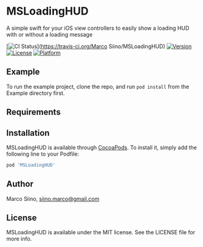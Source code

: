 # MSLoadingHUD

A simple swift for your iOS view controllers to easily show a loading HUD with or without a loading message

[![CI Status](https://img.shields.io/travis/marcosiino/MSLoadingHUD.svg?style=flat)](https://travis-ci.org/Marco Siino/MSLoadingHUD)
[![Version](https://img.shields.io/cocoapods/v/MSLoadingHUD.svg?style=flat)](https://cocoapods.org/pods/MSLoadingHUD)
[![License](https://img.shields.io/cocoapods/l/MSLoadingHUD.svg?style=flat)](https://cocoapods.org/pods/MSLoadingHUD)
[![Platform](https://img.shields.io/cocoapods/p/MSLoadingHUD.svg?style=flat)](https://cocoapods.org/pods/MSLoadingHUD)

## Example

To run the example project, clone the repo, and run `pod install` from the Example directory first.

## Requirements

## Installation

MSLoadingHUD is available through [CocoaPods](https://cocoapods.org). To install
it, simply add the following line to your Podfile:

```ruby
pod 'MSLoadingHUD'
```

## Author

Marco Siino, siino.marco@gmail.com

## License

MSLoadingHUD is available under the MIT license. See the LICENSE file for more info.
